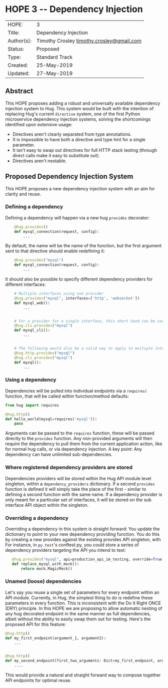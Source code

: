 # HOPE 3 -- Dependency Injection

|             |                                             |
| ------------| ------------------------------------------- |
| HOPE:       | 3                                           |
| Title:      | Dependency Injection                        |
| Author(s):  | Timothy Crosley <timothy.crosley@gmail.com> |
| Status:     | Proposed                                    |
| Type:       | Standard Track                              |
| Created:    | 25-May-2019                                 |
| Updated:    | 27-May-2019                                 |

## Abstract

This HOPE proposes adding a robust and universally available dependency injection system to Hug.
This system would be built with the intention of replacing Hug's current `directive` system, one of the first Python microservice dependency injection systems, solving the shortcomings identified upon extensive usage:

- Directives aren't clearly separated from type annotations.
- It is impossible to have both a directive and type hint for a single parameter.
- It isn't easy to swap out directives for full HTTP stack testing (through direct calls make it easy to substitute out).
- Directives aren't nestable.

## Proposed Dependency Injection System

This HOPE proposes a new dependency injection system with an aim for clarity and reuse.

### Defining a dependency

Defining a dependency will happen via a new hug `provides` decorator:

```python
    @hug.provides()
    def mysql_connection(request, config):
        ...
```

By default, the name will be the name of the function, but the first argument sent to that directive should enable redefining it:

```python
    @hug.provides("mysql")
    def mysql_connection(request, config):
        ...
```

It should also be possible to specify different dependency providers for different interfaces:

```python
    # Multiple interfaces using one provider
    @hug.provides("mysql", interfaces=['http', 'websocket'])
    def mysql_web():
        ...


    # For a provider for a single interface, this short hand can be used
    @hug.cli.provides("mysql")
    def mysql_cli():
        ...


    # The following would also be a valid way to apply to multiple interfaces
    @hug.http.provides("mysql")
    @hug.cli.provides("mysql")
    def mysql():
        ...
```

### Using a dependency

Dependencies will be pulled into individual endpoints via a `requires(` function, that will be called within function/method defaults:

```python
from hug import requires

@hug.http()
def hello_world(mysql=requires('mysql')):
    pass
```

Arguments can be passed to the `requires` function, these will be passed directly to the `provides` function.
Any non-provided arguments will then require the dependency to pull them from the current application action, like for normal hug calls,
or via dependency injection. A key point: Any dependency can have unlimited sub-dependencies.

### Where registered dependency providers are stored

Dependencies providers will be stored within the Hug API module level singleton, within a `dependency_providers` dictionary.
If a second `provides` function is defined it will simply take the place of the first - similar to defining a second function with the same name.
If a dependency provider is only meant for a particular set of interfaces, it will be stored on the sub interface API object within the singleton.

### Overriding a dependency

Overriding a dependency in this system is straight forward: You update the dictionary to point to your new dependency providing function. You do this by creating a new provides against the existing provides API singleton, with 
For instance, in `py.test`'s conftest.py, you could store a series of dependency providers targeting the API you intend to test:

```python
   @hug.provides("mysql", api=production_api_im_testing, override=True)
   def replace_mysql_with_mock():
       return mock.MagicMock()
```

### Unamed (loose) dependencies

Let's say you reuse a single set of parameters for every endpoint within an API module. Currently, in Hug, the simplest thing to do is redefine these parameters in every function.
This is inconsistent with the Do It Right ONCE (DRY) principle. In this HOPE we are proposing to allow automatic nesting of any hug decorated endpoint in the same manner as full dependencies,
albeit without the ability to easily swap them out for testing. Here's the proposed API for this feature:

```python
@hug.http()
def my_first_endpoint(argument_1, argument2):
    ...


@hug.http()
def my_second_endpoint(first_two_arguments: Dict=my_first_endpoint, arguement_3):
    ....
```

This would provide a natural and straight forward way to compose together API endpoints for optimal reuse.

